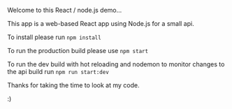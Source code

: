 Welcome to this React / node.js demo...

This app is a web-based React app using Node.js for a small api.



To install please run 
`npm install`

To run the production build please use
`npm start`

To run the dev build with hot reloading and nodemon to monitor changes to the api build run
`npm run start:dev`

Thanks for taking the time to look at my code.

:)
